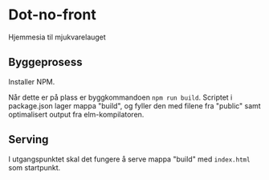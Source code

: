 # Dot-no-front
Hjemmesia til mjukvarelauget

## Byggeprosess
Installer NPM.

Når dette er på plass er byggkommandoen `npm run build`. Scriptet i package.json lager mappa "build", og fyller den med filene fra "public" samt optimalisert output fra elm-kompilatoren.

## Serving
I utgangspunktet skal det fungere å serve mappa "build" med `index.html` som startpunkt.